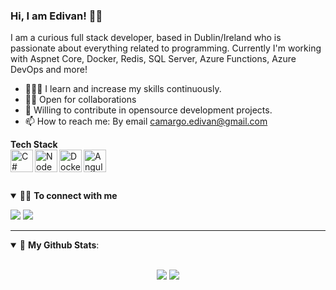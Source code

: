 ### Hi, I am Edivan! 👋🏻

I am a curious full stack developer, based in Dublin/Ireland who is passionate about everything related to programming. 
Currently I'm working with Aspnet Core, Docker, Redis, SQL Server, Azure Functions, Azure DevOps and more!

- 👨🏽‍💻 I learn and increase my skills continuously.
- 🖖🏻 Open for collaborations
- 🎊 Willing to contribute in opensource development projects.
- 📫 How to reach me: By email camargo.edivan@gmail.com

<b>Tech Stack</b>
<br/>
<img align="left" alt="C#" width="36px" src="https://gist.githubusercontent.com/edivancamargo/7a69acdafc3461c2cd23ff27ae7d987e/raw/41b82d5d0a0c39ee311958df1e7b00e7238cf1ba/CSharp.png" />
<img align="left" alt="NodeJS" width="36px" src="https://gist.githubusercontent.com/edivancamargo/7a69acdafc3461c2cd23ff27ae7d987e/raw/41b82d5d0a0c39ee311958df1e7b00e7238cf1ba/NodeJS.png" />
<img align="left" alt="Docker" width="36px" src="https://gist.githubusercontent.com/edivancamargo/7a69acdafc3461c2cd23ff27ae7d987e/raw/41b82d5d0a0c39ee311958df1e7b00e7238cf1ba/Docker.png" />
<img align="left" alt="Angular" width="36px" src="https://gist.githubusercontent.com/edivancamargo/7a69acdafc3461c2cd23ff27ae7d987e/raw/41b82d5d0a0c39ee311958df1e7b00e7238cf1ba/Angular.png" />
<br>
<br/>
<br>

<details open>
<summary>🤝🏻 <b>To connect with me</b></summary>
<p align = "left">
<a href="https://www.linkedin.com/in/edivancamargo" target="_blank"><img src ="https://img.shields.io/badge/LinkedIn-blue?style=flat&logo=linkedin&labelColor=blue"></a>
<a href="https://www.instagram.com/camargo.edivan" target="_blank"><img src = "https://img.shields.io/badge/instagram-%23E4405F.svg?&style=flat&logo=instagram&logoColor=white"></a>
</p>
</details>

---

<details open>
<summary> 🥳 <b>My Github Stats</b>: </summary>
<br>
<p align="center">
  <img src = "https://github-readme-stats.vercel.app/api?username=edivancamargo&show_icons=true&bg_color=10,79cbca,77a1d3&title_color=fff&text_color=fff&icon_color=fff">
  <img src = "https://github-readme-stats.vercel.app/api/top-langs/?username=edivancamargo&layout=compact&bg_color=10,79cbca,77a1d3&title_color=fff&text_color=fff&icon_color=fff">
</p>
</details>
